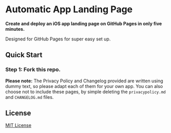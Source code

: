 # Automatic App Landing Page
**Create and deploy an iOS app landing page on GitHub Pages in only five minutes.**

Designed for GitHub Pages for super easy set up.

## Quick Start

### Step 1: Fork this repo.

**Please note:** The Privacy Policy and Changelog provided are written using dummy text, so please adapt each of them for your own app.
You can also choose not to include these pages, by simple deleting the `privacypolicy.md` and `CHANGELOG.md` files.

## License
[MIT License](LICENSE)
